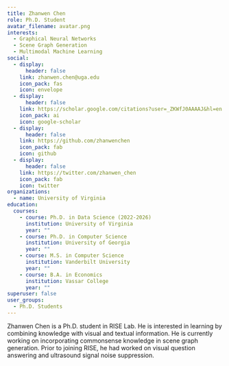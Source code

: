```yaml
---
title: Zhanwen Chen
role: Ph.D. Student
avatar_filename: avatar.png
interests:
  - Graphical Neural Networks
  - Scene Graph Generation
  - Multimodal Machine Learning
social:
  - display:
      header: false
    link: zhanwen.chen@uga.edu
    icon_pack: fas
    icon: envelope
  - display:
      header: false
    link: https://scholar.google.com/citations?user=_ZKWfJ0AAAAJ&hl=en
    icon_pack: ai
    icon: google-scholar
  - display:
      header: false
    link: https://github.com/zhanwenchen
    icon_pack: fab
    icon: github
  - display:
      header: false
    link: https://twitter.com/zhanwen_chen
    icon_pack: fab
    icon: twitter
organizations:
  - name: University of Virginia
education:
  courses:
    - course: Ph.D. in Data Science (2022-2026)
      institution: University of Virginia
      year: ""
    - course: Ph.D. in Computer Science
      institution: University of Georgia
      year: ""
    - course: M.S. in Computer Science
      institution: Vanderbilt University
      year: ""
    - course: B.A. in Economics
      institution: Vassar College
      year: ""
superuser: false
user_groups:
  - Ph.D. Students
---
```

Zhanwen Chen is a Ph.D. student in RISE Lab. He is interested in learning by combining knowledge with visual and textual information. He is currently working on incorporating commonsense knowledge in scene graph generation. Prior to joining RISE, he had worked on visual question answering and ultrasound signal noise suppression.